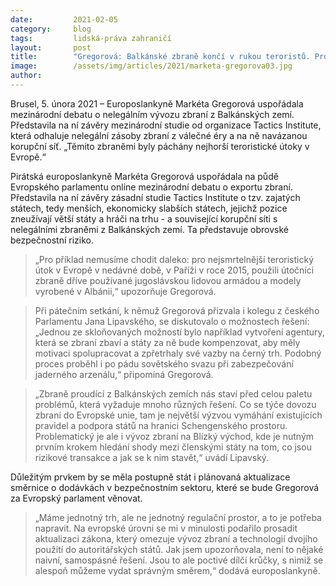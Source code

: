 ```yaml
---
date:         2021-02-05
category:     blog
tags:         lidská-práva zahraničí
layout:       post
title:        "Gregorová: Balkánské zbraně končí v rukou teroristů. Problém by mohla vyřešit nová agentura"
image:        /assets/img/articles/2021/marketa-gregorova03.jpg
author:       
---
```





Brusel, 5. února 2021 – Europoslankyně Markéta Gregorová uspořádala mezinárodní debatu o nelegálním vývozu zbraní z Balkánských zemí. Představila na ní závěry mezinárodní studie od organizace Tactics Institute, která odhaluje nelegální zásoby zbraní z válečné éry a na ně navázanou korupční síť. „Těmito zbraněmi byly páchány nejhorší teroristické útoky v Evropě.“

Pirátská europoslankyně Markéta Gregorová uspořádala na půdě Evropského parlamentu online mezinárodní debatu o exportu zbraní. Představila na ní závěry zásadní studie Tactics Institute o tzv. zajatých státech, tedy menších, ekonomicky slabších státech, jejichž pozice zneužívají větší státy a hráči na trhu - a související korupční síti s nelegálními zbraněmi z Balkánských zemí. Ta představuje obrovské bezpečnostní riziko.

> „Pro příklad nemusíme chodit daleko: pro nejsmrtelnější teroristický útok v Evropě v nedávné době, v Paříži v roce 2015, použili útočníci zbraně dříve používané jugoslávskou lidovou armádou a modely vyrobené v Albánii,“ upozorňuje Gregorová.

> Při pátečním setkání, k němuž Gregorová přizvala i kolegu z českého Parlamentu Jana Lipavského, se diskutovalo o možnostech řešení: „Jednou ze skloňovaných možností bylo například vytvoření agentury, která se zbraní zbaví a státy za ně bude kompenzovat, aby měly motivaci spolupracovat a zpřetrhaly své vazby na černý trh. Podobný proces proběhl i po pádu sovětského svazu při zabezpečování jaderného arzenálu,“ připomíná Gregorová.

> „Zbraně proudící z Balkánských zemích nás staví před celou paletu problémů, která vyžaduje mnoho různých řešení. Co se týče dovozu zbraní do Evropské unie, tam je největší výzvou vymáhání existujících pravidel a podpora států na hranici Schengenského prostoru. Problematický je ale i vývoz zbraní na Blízký východ, kde je nutným prvním krokem hledání shody mezi členskými státy na tom, co jsou rizikové transakce a jak se k nim stavět,“ uvádí Lipavský.

Důležitým prvkem by se měla postupně stát i plánovaná aktualizace směrnice o dodávkách v bezpečnostním sektoru, které se bude Gregorová za Evropský parlament věnovat.

> „Máme jednotný trh, ale ne jednotný regulační prostor, a to je potřeba napravit. Na evropské úrovni se mi v minulosti podařilo prosadit aktualizaci zákona, který omezuje vývoz zbraní a technologií dvojího použití do autoritářských států. Jak jsem upozorňovala, není to nějaké naivní, samospásné řešení. Jsou to ale poctivé dílčí krůčky, s nimiž se alespoň můžeme vydat správným směrem,“ dodává europoslankyně.
